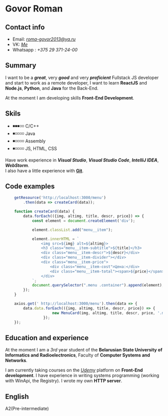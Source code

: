 # Govor Roman
## Contact info
- Email: *[roma-govor2013@ya.ru](roma-govor2013@ya.ru)*
- VK: *[Me](https://vk.com/impish_benjamin)*
- Whatsapp : *+375 29 371-24-00*
## Summary
I want to be a ***great***, very ***good*** and very ***proficient*** Fullstack JS developer and start to work as a remote developer, I want to learn **ReactJS** and **Node.js**, **Python**, and **Java** for the Back-End.

At the moment I am developing skills **Front-End Development**.
## Skils
- ◾◾◾◽◽ C/C++
- ◾◽◽◽◽ Java
- ◾◽◽◽◽ Assembly
- ◾◽◽◽◽ JS, HTML, CSS

Have work experience in ***Visual Studio***, ***Visual Studio Code***, ***IntelliJ IDEA***, ***WebStorm***.<br>
I also have a little experience with [**Git**](https://github.com/RomanGovor).

## Code examples
```javascript
    getResource('http://localhost:3000/menu')
        .then(data => createCard(data));

    function createCard(data) {
        data.forEach(({img, altimg, title, descr, price}) => {
            const element = document.createElement('div');

            element.classList.add("menu__item");

            element.innerHTML = `
                <img src=${img} alt=${altimg}>
                <h3 class="menu__item-subtitle">${title}</h3>
                <div class="menu__item-descr">${descr}</div>
                <div class="menu__item-divider"></div>
                <div class="menu__item-price">
                    <div class="menu__item-cost">Цена:</div>
                    <div class="menu__item-total"><span>${price}</span> грн/день</div>
                </div>
            `;
            document.querySelector(".menu .container").append(element);
        });
    }

    axios.get(' http://localhost:3000/menu').then(data => {
        data.data.forEach(({img, altimg, title, descr, price}) => {
                     new MenuCard(img, altimg, title, descr, price, '.menu .container').render();
                 });
    });
```
## Education and experience
At the moment I am a *3rd* year student of the **Belarusian State University of Informatics and Radioelectronics**, Faculty of **Computer Systems and Networks**.

I am currently taking courses on the [*Udemy*](https://www.udemy.com/) platform on **Front-End development**. 
I have experience in writing systems programming (working with WinApi, the Registry). I wrote my own **HTTP server**.

## English
A2(Pre-intermediate)
